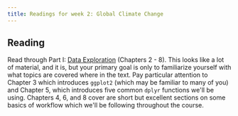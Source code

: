 ```yaml
---
title: Readings for week 2: Global Climate Change
---
```



## Reading 

Read through Part I: [Data Exploration](http://r4ds.had.co.nz/explore-intro.html) (Chapters 2 - 8).  This looks like a lot of material, and it is, but your primary goal is only to familiarize yourself with what topics are covered where in the text.  Pay particular attention to Chapter 3 which introduces `ggplot2` (which may be familiar to many of you) and Chapter 5, which introduces five common `dplyr` functions we'll be using.  Chapters 4, 6, and 8 cover are short but excellent sections on some basics of workflow which we'll be following throughout the course.

 
